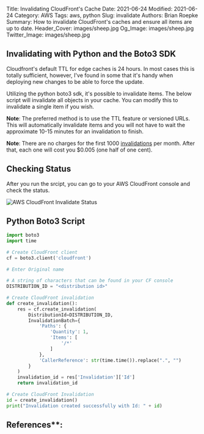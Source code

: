 Title: Invalidating CloudFront's Cache
Date: 2021-06-24
Modified: 2021-06-24
Category: AWS
Tags: aws, python
Slug: invalidate
Authors: Brian Roepke
Summary: How to invalidate CloudFront's caches and ensure all items are up to date.
Header_Cover: images/sheep.jpg
Og_Image: images/sheep.jpg
Twitter_Image: images/sheep.jpg

## Invalidating with Python and the Boto3 SDK

Cloudfront's default TTL for edge caches is 24 hours.  In most cases this is totally sufficient, however, I've found in some that it's handy when deploying new changes to be able to force the update.  

Utilizing the python boto3 sdk, it's possible to invalidate items.  The below script will invalidate all objects in your cache.  You can modify this to invalidate a single item if you wish.

**Note**: The preferred method is to use the TTL feature or versioned URLs. This will automatically invalidate items and you will not have to wait the approximate 10-15 minutes for an invalidation to finish.

**Note**: There are no charges for the first 1000 [invalidations](https://aws.amazon.com/blogs/aws/new-cloudfront-feature-invalidation/) per month. After that, each one will cost you $0.005 (one half of one cent).

## Checking Status

After you run the srcipt, you can go to your AWS CloudFront console and check the status.

![AWS CloudFront Invalidate Status]({static}../../images/invalidate.png)

## Python Boto3 Script

```python
import boto3
import time
 
# Create CloudFront client
cf = boto3.client('cloudfront')
 
# Enter Original name
 
# A string of characters that can be found in your CF console
DISTRIBUTION_ID = "<distribution id>" 
 
# Create CloudFront invalidation
def create_invalidation():
    res = cf.create_invalidation(
        DistributionId=DISTRIBUTION_ID,
        InvalidationBatch={
            'Paths': {
                'Quantity': 1,
                'Items': [
                    '/*'
                ]
            },
            'CallerReference': str(time.time()).replace(".", "")
        }
    )
    invalidation_id = res['Invalidation']['Id']
    return invalidation_id
 
# Create CloudFront Invalidation
id = create_invalidation()
print("Invalidation created successfully with Id: " + id)
```

## References**:

[^INV]: [Python Script to Create CloudFront Invalidations
](https://tecadmin.net/python-script-create-cloudfront-invalidations/)
